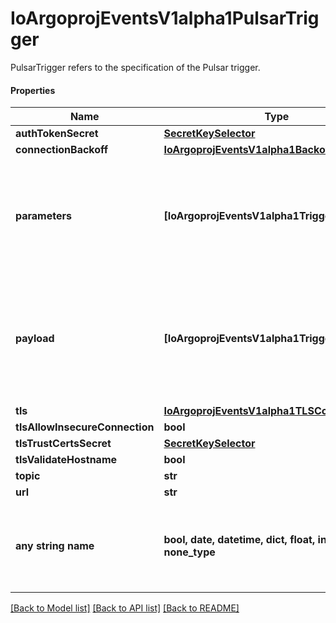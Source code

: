 # IoArgoprojEventsV1alpha1PulsarTrigger

PulsarTrigger refers to the specification of the Pulsar trigger.

#### Properties
Name | Type | Description | Notes
------------ | ------------- | ------------- | -------------
**authTokenSecret** | [**SecretKeySelector**](SecretKeySelector.md) |  | [optional] 
**connectionBackoff** | [**IoArgoprojEventsV1alpha1Backoff**](IoArgoprojEventsV1alpha1Backoff.md) |  | [optional] 
**parameters** | **[IoArgoprojEventsV1alpha1TriggerParameter]** | Parameters is the list of parameters that is applied to resolved Kafka trigger object. | [optional] 
**payload** | **[IoArgoprojEventsV1alpha1TriggerParameter]** | Payload is the list of key-value extracted from an event payload to construct the request payload. | [optional] 
**tls** | [**IoArgoprojEventsV1alpha1TLSConfig**](IoArgoprojEventsV1alpha1TLSConfig.md) |  | [optional] 
**tlsAllowInsecureConnection** | **bool** |  | [optional] 
**tlsTrustCertsSecret** | [**SecretKeySelector**](SecretKeySelector.md) |  | [optional] 
**tlsValidateHostname** | **bool** |  | [optional] 
**topic** | **str** |  | [optional] 
**url** | **str** |  | [optional] 
**any string name** | **bool, date, datetime, dict, float, int, list, str, none_type** | any string name can be used but the value must be the correct type | [optional]

[[Back to Model list]](../README.md#documentation-for-models) [[Back to API list]](../README.md#documentation-for-api-endpoints) [[Back to README]](../README.md)

